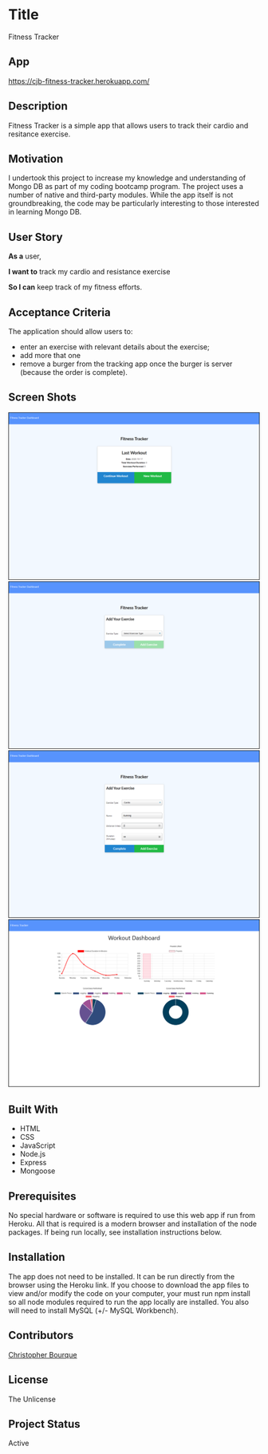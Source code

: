 # Title
Fitness Tracker


## App
https://cjb-fitness-tracker.herokuapp.com/


## Description
Fitness Tracker is a simple app that allows users to track their cardio and resitance exercise.


## Motivation
I undertook this project to increase my knowledge and understanding of Mongo DB as part of my coding bootcamp program.  The project uses a number of native and third-party modules.  While the app itself is not groundbreaking, the code may be particularly interesting to those interested in learning Mongo DB.


## User Story
**As a** user,

**I want to** track my cardio and resistance exercise

**So I can** keep track of my fitness efforts.


## Acceptance Criteria
The application should allow users to:
+ enter an exercise with relevant details about the exercise;
+ add more that one 
+ remove a burger from the tracking app once the burger is server (because the order is complete).


## Screen Shots
![CLI](/screenshots/home.png)
![CLI](/screenshots/add.png)
![CLI](/screenshots/details.png)
![CLI](/screenshots/dashboard.png)


## Built With
+ HTML
+ CSS
+ JavaScript
+ Node.js
+ Express
+ Mongoose


## Prerequisites
No special hardware or software is required to use this web app if run from Heroku.  All that is required is a modern browser and installation of the node packages.  If being run locally, see installation instructions below.


## Installation
The app does not need to be installed.  It can be run directly from the browser using the Heroku link.  If you choose to download the app files to view and/or modify the code on your computer, your must run npm install so all node modules required to run the app locally are installed.  You also will need to install MySQL (+/- MySQL Workbench).


## Contributors
[Christopher Bourque](https://github.com/christopherjbourque)


## License
The Unlicense


## Project Status
Active